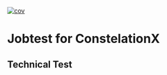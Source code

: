 [![cov](https://gbelot2003.github.io/jobtest/badges/coverage.svg)](https://github.com/gbelot2003/jobtest/actions)

# Jobtest for ConstelationX
## Technical Test

